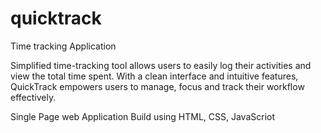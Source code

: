 # quicktrack
Time tracking Application

Simplified time-tracking tool allows users to easily log their activities and view the total time spent. With a clean interface and intuitive features, QuickTrack empowers users to manage, focus and track their workflow effectively.

Single Page web Application Build using HTML, CSS, JavaScriot

